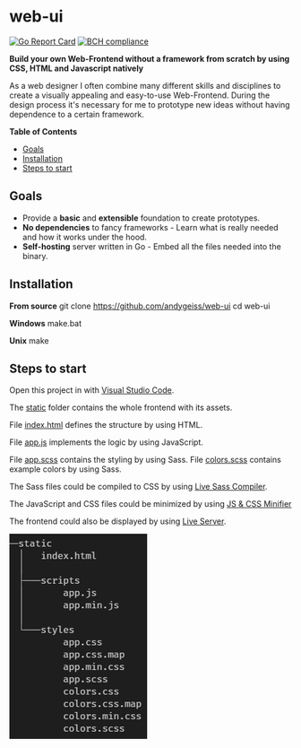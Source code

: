 # web-ui

[![Go Report Card](https://goreportcard.com/badge/github.com/andygeiss/ecs)](https://goreportcard.com/report/github.com/andygeiss/ecs)
[![BCH compliance](https://bettercodehub.com/edge/badge/andygeiss/ecs?branch=master)](https://bettercodehub.com/)

**Build your own Web-Frontend without a framework from scratch by using CSS, HTML and Javascript natively**

As a web designer I often combine many different skills and disciplines to create a visually appealing and easy-to-use Web-Frontend.
During the design process it's necessary for me to prototype new ideas without having dependence to a certain framework.

**Table of Contents**

- [Goals](README.md#goals)
- [Installation](README.md#installation)
- [Steps to start](README.md#steps-to-start)

## Goals

- Provide a **basic** and **extensible** foundation to create prototypes.
- **No dependencies** to fancy frameworks - Learn what is really needed and how it works under the hood.
- **Self-hosting** server written in Go - Embed all the files needed into the binary.

## Installation

**From source**
git clone https://github.com/andygeiss/web-ui
cd web-ui

**Windows**
make.bat

**Unix**
make

## Steps to start

Open this project in with [Visual Studio Code](https://code.visualstudio.com/).

The [static](static) folder contains the whole frontend with its assets.

File [index.html](static/index.html) defines the structure by using HTML.

File [app.js](static/scripts/app.js) implements the logic by using JavaScript.

File [app.scss](static/styles/app.scss) contains the styling by using Sass.
File [colors.scss](static/styles/app.scss) contains example colors by using Sass.

The Sass files could be compiled to CSS by using [Live Sass Compiler](https://marketplace.visualstudio.com/items?itemName=ritwickdey.live-sass).

The JavaScript and CSS files could be minimized by using [JS & CSS Minifier](https://marketplace.visualstudio.com/items?itemName=olback.es6-css-minify)

The frontend could also be displayed by using [Live Server](https://marketplace.visualstudio.com/items?itemName=ritwickdey.LiveServer).

![structure](structure.png)
